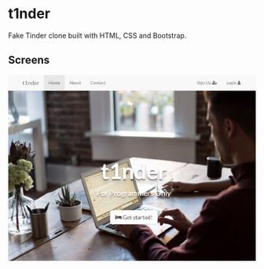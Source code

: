 # t1nder

Fake Tinder clone built with HTML, CSS and Bootstrap.

## Screens

![image](https://raw.githubusercontent.com/marekhuckmann/t1nder/master/screenshot.png)